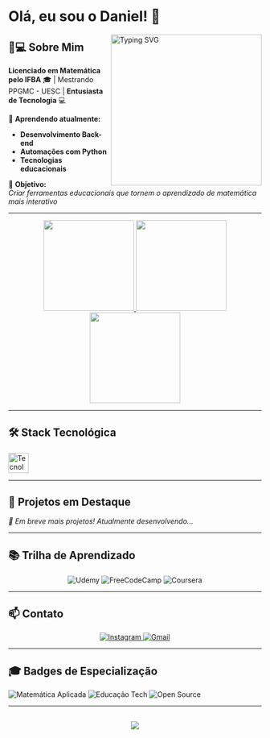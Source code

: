 # Olá, eu sou o Daniel! 👋

<!--
  keywords: Desenvolvedor Python, Matemática Aplicada, Educação Tecnológica, Projetos Open Source
-->

<a href="https://beacons.ai/SkymerLight">
  <img align="right" width="300" src="https://readme-typing-svg.demolab.com?font=Fira+Code&size=14&duration=4000&pause=1000&color=8A2BE2&center=true&vCenter=true&width=435&lines=Transformando+equações+em+código;%F0%9F%92%BB+Matemática+%2B+Tecnologia;Desenvolvendo+soluções+educacionais" alt="Typing SVG" />
</a>


## 👨💻 Sobre Mim  
**Licenciado em Matemática pelo IFBA** 🎓 |  Mestrando PPGMC - UESC | **Entusiasta de Tecnologia** 💻  


🌱 **Aprendendo atualmente:**  
- **Desenvolvimento Back-end**  
- **Automações com Python**  
- **Tecnologias educacionais**

🎯 **Objetivo:**  
*Criar ferramentas educacionais que tornem o aprendizado de matemática mais interativo*

---

<div align="center">
  <a href="https://beacons.ai/SkymerLight">
    <img height="180em" src="https://github-readme-stats.vercel.app/api?username=SkymerLight&theme=dracula&show_icons=true&hide_border=true&include_all_commits=true"/>
    <img height="180em" src="https://github-readme-stats.vercel.app/api/top-langs/?username=SkymerLight&layout=compact&theme=dracula&hide_border=true&langs_count=8"/>
    <img height="180em" src="https://streak-stats.demolab.com?user=SkymerLight&theme=dracula&hide_border=true"/>
  </a>
</div>

---

## 🛠️ Stack Tecnológica  

<div style="display: inline_block; margin-top: 20px">  
  <img src="https://skillicons.dev/icons?i=python,cs,git,github,html,css,javascript,vscode,latex" height="40" alt="Tecnologias"/>  
</div>


---

## 🚀 Projetos em Destaque  
*🔧 Em breve mais projetos! Atualmente desenvolvendo...*

---

## 📚 Trilha de Aprendizado  
<div align="center" style="margin-top:20px">
  <img src="https://img.shields.io/badge/Udemy-EC5252?style=for-the-badge&logo=Udemy&logoColor=white" alt="Udemy">
  <img src="https://img.shields.io/badge/FreeCodeCamp-0A0A23?style=for-the-badge&logo=freecodecamp&logoColor=white" alt="FreeCodeCamp">
  <img src="https://img.shields.io/badge/Coursera-0056D2?style=for-the-badge&logo=Coursera&logoColor=white" alt="Coursera">
</div>

---

## 📫 Contato  

<div align="center"> 
  <a href="https://www.instagram.com/danielmeira8" target="_blank">
    <img src="https://img.shields.io/badge/Instagram-E4405F?style=for-the-badge&logo=instagram&logoColor=white" alt="Instagram">
  </a>
  <a href="mailto:daniel.meira.mat@gmail.com" target="_blank">
    <img src="https://img.shields.io/badge/Gmail-D14836?style=for-the-badge&logo=gmail&logoColor=white" alt="Gmail">
  </a>
</div>

---

## 🎓 Badges de Especialização  
![Matemática Aplicada](https://img.shields.io/badge/Matemática-Aplicada-8A2BE2?style=flat&logo=Wolfram%20Mathematica&logoColor=white)
![Educação Tech](https://img.shields.io/badge/Educação-Tecnológica-FF8C00?style=flat&logo=Google%20Classroom&logoColor=white)
![Open Source](https://img.shields.io/badge/Open_Source-3DA639?style=flat&logo=OpenSourceInitiative&logoColor=white)

---

<div align="center" style="margin-top:30px">
  <a href="mailto:daniel.meira.mat@gmail.com">
    <img src="https://img.shields.io/badge/Disponível_para-Colaborações-8A2BE2?style=for-the-badge&logo=GitHubSponsors&logoColor=white"/>
  </a>
</div>

